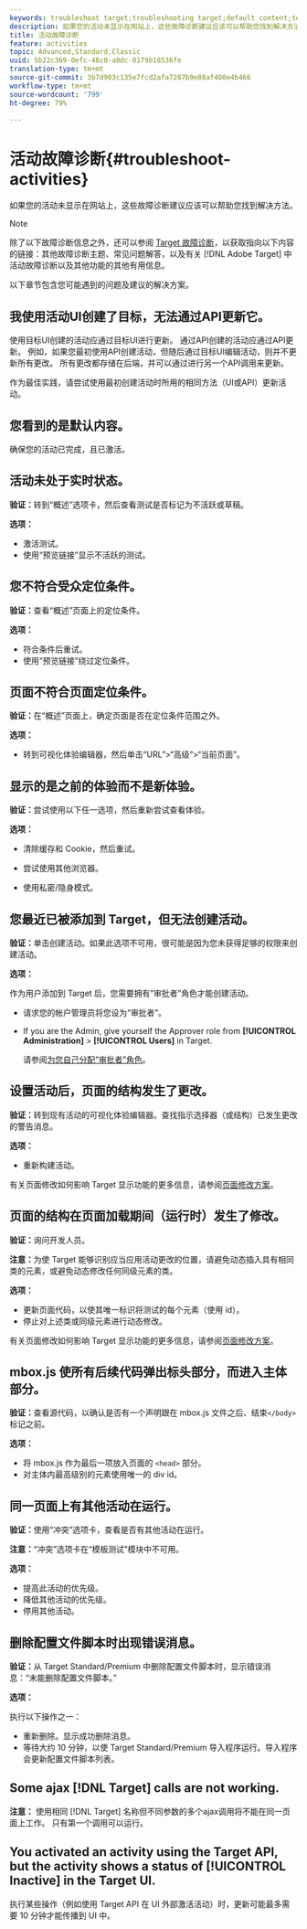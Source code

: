 ```yaml
---
keywords: troubleshoot target;troubleshooting target;default content;test not live;activity not live;targeting not working;previous experience displays;cannot create activities;can't create activities;create activities;page structure changed;page structure modified;error message;error delete profile script;ajax not working
description: 如果您的活动未显示在网站上，这些故障诊断建议应该可以帮助您找到解决方法。
title: 活动故障诊断
feature: activities
topic: Advanced,Standard,Classic
uuid: 5b22c369-0efc-48c0-a0dc-0179b18536fe
translation-type: tm+mt
source-git-commit: 3b7d903c135e7fcd2afa7287b9e88af400e4b466
workflow-type: tm+mt
source-wordcount: '799'
ht-degree: 79%

---
```



# 活动故障诊断{#troubleshoot-activities}

如果您的活动未显示在网站上，这些故障诊断建议应该可以帮助您找到解决方法。

>[!NOTE]
>
>除了以下故障诊断信息之外，还可以参阅 [Target 故障诊断](../../r-troubleshooting-target/troubleshooting-target.md#reference_A9DB82675D044BD8861F6752A4EE6839)，以获取指向以下内容的链接：其他故障诊断主题、常见问题解答，以及有关 [!DNL Adobe Target] 中活动故障诊断以及其他功能的其他有用信息。

以下章节包含您可能遇到的问题及建议的解决方案。

## 我使用活动UI创建了目标，无法通过API更新它。

使用目标UI创建的活动应通过目标UI进行更新。 通过API创建的活动应通过API更新。 例如，如果您最初使用API创建活动，但随后通过目标UI编辑活动，则并不更新所有更改。 所有更改都存储在后端，并可以通过进行另一个API调用来更新。

作为最佳实践，请尝试使用最初创建活动时所用的相同方法（UI或API）更新活动。

## 您看到的是默认内容。

确保您的活动已完成，且已激活。

## 活动未处于实时状态。

**验证：**&#x200B;转到“概述”选项卡，然后查看测试是否标记为不活跃或草稿。

**选项：**

* 激活测试。
* 使用“预览链接”显示不活跃的测试。

## 您不符合受众定位条件。

**验证：**&#x200B;查看“概述”页面上的定位条件。

**选项：**

* 符合条件后重试。
* 使用“预览链接”绕过定位条件。

## 页面不符合页面定位条件。

**验证：**&#x200B;在“概述”页面上，确定页面是否在定位条件范围之外。

**选项：**

* 转到可视化体验编辑器，然后单击“URL”>“高级”>“当前页面”。

## 显示的是之前的体验而不是新体验。

**验证：**&#x200B;尝试使用以下任一选项，然后重新尝试查看体验。

**选项：**

* 清除缓存和 Cookie，然后重试。

* 尝试使用其他浏览器。
* 使用私密/隐身模式。

## 您最近已被添加到 Target，但无法创建活动。

**验证：**&#x200B;单击创建活动。如果此选项不可用，很可能是因为您未获得足够的权限来创建活动。

**选项：**

作为用户添加到 Target 后，您需要拥有“审批者”角色才能创建活动。

* 请求您的帐户管理员将您设为“审批者”。
* If you are the Admin, give yourself the Approver role from **[!UICONTROL Administration]** > **[!UICONTROL Users]** in Target.

   请参阅[为您自己分配“审批者”角色](../../administrating-target/start-target.md#task_15CAA437A71444E2932B333D5E66A3C7)。

## 设置活动后，页面的结构发生了更改。

**验证：**&#x200B;转到现有活动的可视化体验编辑器。查找指示选择器（或结构）已发生更改的警告消息。

**选项：**

* 重新构建活动。

有关页面修改如何影响 Target 显示功能的更多信息，请参阅[页面修改方案](../../c-experiences/c-visual-experience-composer/r-troubleshoot-composer/vec-scenarios.md#concept_A458A95F65B4401588016683FB1694DB)。

## 页面的结构在页面加载期间（运行时）发生了修改。

**验证：**&#x200B;询问开发人员。

**注意：**&#x200B;为使 Target 能够识别应当应用活动更改的位置，请避免动态插入具有相同类的元素，或避免动态修改任何同级元素的类。

**选项：**

* 更新页面代码，以使其唯一标识将测试的每个元素（使用 id）。
* 停止对上述类或同级元素进行动态修改。

有关页面修改如何影响 Target 显示功能的更多信息，请参阅[页面修改方案](../../c-experiences/c-visual-experience-composer/r-troubleshoot-composer/vec-scenarios.md#concept_A458A95F65B4401588016683FB1694DB)。

## mbox.js 使所有后续代码弹出标头部分，而进入主体部分。

**验证：**&#x200B;查看源代码，以确认是否有一个声明跟在 mbox.js 文件之后、结束`</body>`标记之前。

**选项：**

* 将 mbox.js 作为最后一项放入页面的 `<head>` 部分。
* 对主体内最高级别的元素使用唯一的 div id。

## 同一页面上有其他活动在运行。

**验证：**&#x200B;使用“冲突”选项卡，查看是否有其他活动在运行。

**注意：**“冲突”选项卡在“模板测试”模块中不可用。

**选项：**

* 提高此活动的优先级。
* 降低其他活动的优先级。
* 停用其他活动。

## 删除配置文件脚本时出现错误消息。

**验证：**&#x200B;从 Target Standard/Premium 中删除配置文件脚本时，显示错误消息：“未能删除配置文件脚本。”

**选项：**

执行以下操作之一：

* 重新删除。显示成功删除消息。
* 等待大约 10 分钟，以使 Target Standard/Premium 导入程序运行。导入程序会更新配置文件脚本列表。

## Some ajax [!DNL Target] calls are not working.

**注意：** 使用相同 [!DNL Target] 名称但不同参数的多个ajax调用将不能在同一页面上工作。 只有第一个调用可以运行。

## You activated an activity using the Target API, but the activity shows a status of [!UICONTROL Inactive] in the Target UI.

执行某些操作（例如使用 Target API 在 UI 外部激活活动）时，更新可能最多需要 10 分钟才能传播到 UI 中。